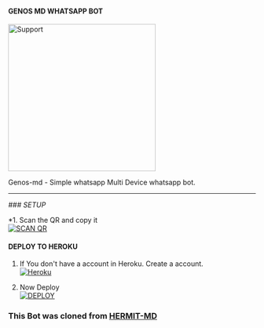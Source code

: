 #### GENOS MD WHATSAPP BOT

<img alt=Support height="300" src="https://telegra.ph/file/4b9e29efc5582f4bf3169.jpg">

Genos-md - Simple whatsapp Multi Device whatsapp bot.

***

*### SETUP*

*1. Scan the QR and copy it
    <br>
<a href='https://hermit.adithyan.xyz/qr' target="_blank"><img alt='SCAN QR' src='https://img.shields.io/badge/Scan_qr-100000?style=for-the-badge&logo=scan&logoColor=white&labelColor=black&color=black'/></a>

#### DEPLOY TO HEROKU 

1. If You don't have a account in Heroku. Create a account.
    <br>
<a href='https://signup.heroku.com/' target="_blank"><img alt='Heroku' src='https://img.shields.io/badge/-Create-black?style=for-the-badge&logo=heroku&logoColor=white'/></a>

3. Now Deploy
    <br>
<a href='https://heroku.com/deploy?template=https://github.com/sataniceypz/genos-md' target="_blank"><img alt='DEPLOY' src='https://img.shields.io/badge/-DEPLOY-black?style=for-the-badge&logo=heroku&logoColor=white'/></a>

### This Bot was cloned from [HERMIT-MD](https://github.com/A-d-i-t-h-y-a-n/hermit-md)
